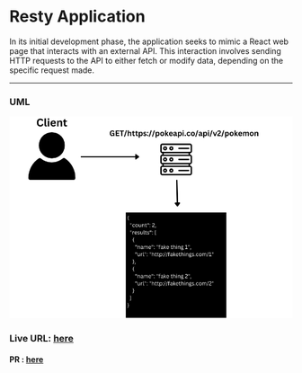 # Resty Application
In its initial development phase, the application seeks to mimic a React web page that interacts with an external API. This interaction involves sending HTTP requests to the API to either fetch or modify data, depending on the specific request made.

---

### UML
![alt](assets/GET.png)

### Live URL: [here](https://illustrious-alpaca-f69a7d.netlify.app/)

#### PR : [here](https://github.com/saleh2001k/resty/pull/4)